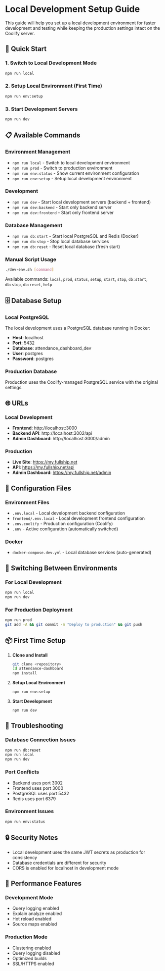 # Local Development Setup Guide

This guide will help you set up a local development environment for faster development and testing while keeping the production settings intact on the Coolify server.

## 🚀 Quick Start

### 1. Switch to Local Development Mode
```bash
npm run local
```

### 2. Setup Local Environment (First Time)
```bash
npm run env:setup
```

### 3. Start Development Servers
```bash
npm run dev
```

## 📋 Available Commands

### Environment Management
- `npm run local` - Switch to local development environment
- `npm run prod` - Switch to production environment  
- `npm run env:status` - Show current environment configuration
- `npm run env:setup` - Setup local development environment

### Development
- `npm run dev` - Start local development servers (backend + frontend)
- `npm run dev:backend` - Start only backend server
- `npm run dev:frontend` - Start only frontend server

### Database Management
- `npm run db:start` - Start local PostgreSQL and Redis (Docker)
- `npm run db:stop` - Stop local database services
- `npm run db:reset` - Reset local database (fresh start)

### Manual Script Usage
```bash
./dev-env.sh [command]
```

Available commands: `local`, `prod`, `status`, `setup`, `start`, `stop`, `db:start`, `db:stop`, `db:reset`, `help`

## 🗄️ Database Setup

### Local PostgreSQL
The local development uses a PostgreSQL database running in Docker:
- **Host**: localhost
- **Port**: 5432
- **Database**: attendance_dashboard_dev
- **User**: postgres
- **Password**: postgres

### Production Database
Production uses the Coolify-managed PostgreSQL service with the original settings.

## 🌐 URLs

### Local Development
- **Frontend**: http://localhost:3000
- **Backend API**: http://localhost:3002/api
- **Admin Dashboard**: http://localhost:3000/admin

### Production
- **Live Site**: https://my.fullship.net
- **API**: https://my.fullship.net/api
- **Admin Dashboard**: https://my.fullship.net/admin

## 🔧 Configuration Files

### Environment Files
- `.env.local` - Local development backend configuration
- `frontend/.env.local` - Local development frontend configuration
- `.env.coolify` - Production configuration (Coolify)
- `.env` - Active configuration (automatically switched)

### Docker
- `docker-compose.dev.yml` - Local database services (auto-generated)

## 🔄 Switching Between Environments

### For Local Development
```bash
npm run local
npm run dev
```

### For Production Deployment
```bash
npm run prod
git add -A && git commit -m "Deploy to production" && git push
```

## 📦 First Time Setup

1. **Clone and Install**
   ```bash
   git clone <repository>
   cd attendance-dashboard
   npm install
   ```

2. **Setup Local Environment**
   ```bash
   npm run env:setup
   ```

3. **Start Development**
   ```bash
   npm run dev
   ```

## 🚧 Troubleshooting

### Database Connection Issues
```bash
npm run db:reset
npm run local
npm run dev
```

### Port Conflicts
- Backend uses port 3002
- Frontend uses port 3000
- PostgreSQL uses port 5432
- Redis uses port 6379

### Environment Issues
```bash
npm run env:status
```

## 🔒 Security Notes

- Local development uses the same JWT secrets as production for consistency
- Database credentials are different for security
- CORS is enabled for localhost in development mode

## 🚀 Performance Features

### Development Mode
- Query logging enabled
- Explain analyze enabled
- Hot reload enabled
- Source maps enabled

### Production Mode
- Clustering enabled
- Query logging disabled
- Optimized builds
- SSL/HTTPS enabled
